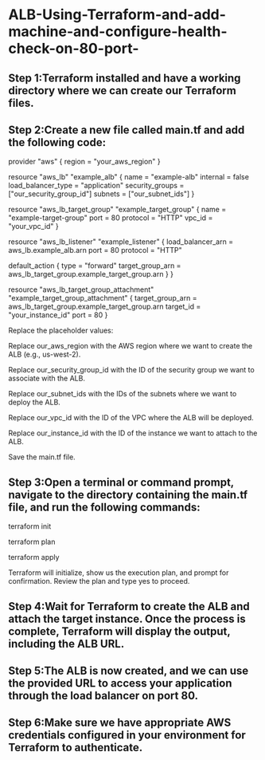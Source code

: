 # ALB-Using-Terraform-and-add-machine-and-configure-health-check-on-80-port-

## Step 1:Terraform installed and have a working directory where we can create our Terraform files.

## Step 2:Create a new file called main.tf and add the following code:


provider "aws" {
  region = "your_aws_region"
}

resource "aws_lb" "example_alb" {
  name               = "example-alb"
  internal           = false
  load_balancer_type = "application"
  security_groups    = ["our_security_group_id"]
  subnets            = ["our_subnet_ids"]
}

resource "aws_lb_target_group" "example_target_group" {
  name     = "example-target-group"
  port     = 80
  protocol = "HTTP"
  vpc_id   = "your_vpc_id"
}

resource "aws_lb_listener" "example_listener" {
  load_balancer_arn = aws_lb.example_alb.arn
  port              = 80
  protocol          = "HTTP"

  default_action {
    type             = "forward"
    target_group_arn = aws_lb_target_group.example_target_group.arn
  }
}

resource "aws_lb_target_group_attachment" "example_target_group_attachment" {
  target_group_arn = aws_lb_target_group.example_target_group.arn
  target_id        = "your_instance_id"
  port             = 80
}

Replace the placeholder values:

Replace our_aws_region with the AWS region where we want to create the ALB (e.g., us-west-2).

Replace our_security_group_id with the ID of the security group we want to associate with the ALB.

Replace our_subnet_ids with the IDs of the subnets where we want to deploy the ALB.

Replace our_vpc_id with the ID of the VPC where the ALB will be deployed.

Replace our_instance_id with the ID of the instance we want to attach to the ALB.

Save the main.tf file.

## Step 3:Open a terminal or command prompt, navigate to the directory containing the main.tf file, and run the following commands:


terraform init

terraform plan

terraform apply

Terraform will initialize, show us the execution plan, and prompt for confirmation. Review the plan and type yes to proceed.

## Step 4:Wait for Terraform to create the ALB and attach the target instance. Once the process is complete, Terraform will display the output, including the ALB URL.

## Step 5:The ALB is now created, and we can use the provided URL to access your application through the load balancer on port 80.

## Step 6:Make sure we have appropriate AWS credentials configured in your environment for Terraform to authenticate.
